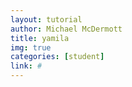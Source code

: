 ```yaml
---
layout: tutorial
author: Michael McDermott
title: yamila
img: true
categories: [student]
link: #
---
```

